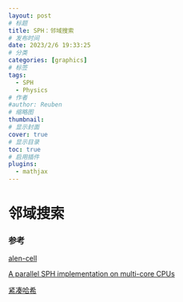 ```yaml
---
layout: post
# 标题
title: SPH：邻域搜索
# 发布时间
date: 2023/2/6 19:33:25  
# 分类
categories: [graphics] 
# 标签
tags:
  - SPH
  - Physics
# 作者
#author: Reuben
# 缩略图
thumbnail: 
# 显示封面
cover: true
# 显示目录
toc: true
# 启用插件
plugins:
  - mathjax
---
```


# 邻域搜索

### 参考

[alen-cell](https://github.com/alen-cell/PhysicsEngine)

[A parallel SPH implementation on multi-core CPUs](https://citeseerx.ist.psu.edu/viewdoc/download?doi=10.1.1.187.5321&rep=rep1&type=pdf)

[紧凑哈希](https://github.com/InteractiveComputerGraphics/CompactNSearch)
